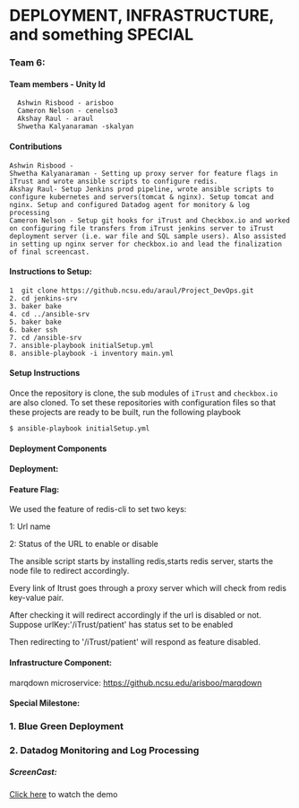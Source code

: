 # DEPLOYMENT, INFRASTRUCTURE, and something SPECIAL
### Team 6: 
#### Team members - Unity Id
      Ashwin Risbood - arisboo
      Cameron Nelson - cenelso3
      Akshay Raul - araul
      Shwetha Kalyanaraman -skalyan
#### Contributions
    Ashwin Risbood - 
    Shwetha Kalyanaraman - Setting up proxy server for feature flags in iTrust and wrote ansible scripts to configure redis.
    Akshay Raul- Setup Jenkins prod pipeline, wrote ansible scripts to configure kubernetes and servers(tomcat & nginx). Setup tomcat and nginx. Setup and configured Datadog agent for monitory & log processing
    Cameron Nelson - Setup git hooks for iTrust and Checkbox.io and worked on configuring file transfers from iTrust jenkins server to iTrust deployment server (i.e. war file and SQL sample users). Also assisted in setting up nginx server for checkbox.io and lead the finalization of final screencast. 

#### Instructions to Setup:
```
1  git clone https://github.ncsu.edu/araul/Project_DevOps.git
2. cd jenkins-srv
3. baker bake
4. cd ../ansible-srv
5. baker bake
6. baker ssh
7. cd /ansible-srv
7. ansible-playbook initialSetup.yml 
8. ansible-playbook -i inventory main.yml
```

#### Setup Instructions

Once the repository is clone, the sub modules of `iTrust` and `checkbox.io` are also cloned. To set these repositories with configuration files so that these projects are ready to be built, run the following playbook
```
$ ansible-playbook initialSetup.yml
```
#### Deployment Components
#### Deployment:

#### Feature Flag:
We used the feature of redis-cli to set two keys: 

1: Url name

2: Status of the URL to enable or disable

The ansible script starts by installing redis,starts redis server, starts the node file to redirect accordingly.

Every link of Itrust goes through a proxy server which will check from redis key-value pair.

After checking it will redirect accordingly if the url is disabled or not.
Suppose urlKey:'/iTrust/patient' has status set to be enabled

Then redirecting to '/iTrust/patient' will respond as feature disabled.


#### Infrastructure Component:
marqdown microservice: https://github.ncsu.edu/arisboo/marqdown
#### Special Milestone:

### 1. Blue Green Deployment
### 2. Datadog Monitoring and Log Processing




##### ScreenCast:
[Click here](https://goo.gl/hKqmh4) to watch the demo
